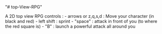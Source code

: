 "# top-View-RPG" 

A 2D top view RPG
controls :
    - arrows or z,q,s,d : Move your character (in black and red)
    - left shift : sprint
    - "space" : attack in front of you (to where the red square is)
    - "B" : launch a powerful attack all around you